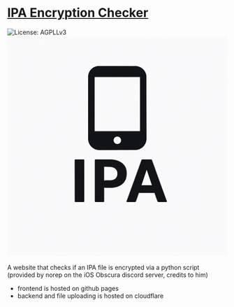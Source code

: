 # [IPA Encryption Checker](https://andres9890.github.io/ipa-encryption-checker/)
![License: AGPLLv3](https://img.shields.io/badge/License-AGPLv3-orange.svg)
![image](icon/IPA_icon.png)

A website that checks if an IPA file is encrypted via a python script (provided by norep on the iOS Obscura discord server, credits to him)

- frontend is hosted on github pages
- backend and file uploading is hosted on cloudflare
